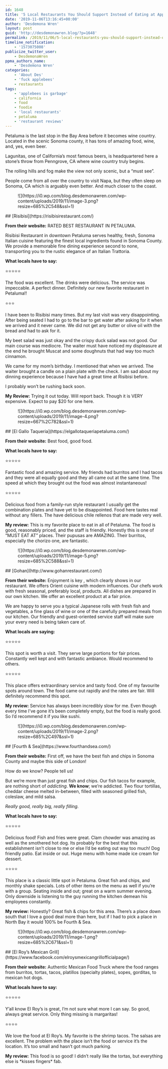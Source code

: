 ```yaml
---
id: 1648
title: '5 Local Restaurants You Should Support Instead of Eating at Applebee&#8217;s, Episode 1: Petaluma, CA'
date: '2019-11-06T13:16:45+00:00'
author: 'Desdemona Wren'
layout: post
guid: 'http://desdemonawren.blog/?p=1648'
permalink: /2019/11/06/5-local-restaurants-you-should-support-instead-of-eating-at-applebees-episode-1-petaluma-ca/
timeline_notification:
    - '1573075008'
publicize_twitter_user:
    - DesdemonaWren
ppma_authors_name:
    - 'Desdemona Wren'
categories:
    - 'About Des'
    - 'fuck applebees'
    - restaurants
tags:
    - 'applebees is garbage'
    - california
    - food
    - foodie
    - 'local restaurants'
    - petaluma
    - 'restaurant reviews'
---
```


Petaluma is the last stop in the Bay Area before it becomes wine country. Located in the scenic Sonoma county, it has tons of amazing food, wine, and, yes, even beer.

Lagunitas, one of California’s most famous beers, is headquartered here a stone’s throw from Penngrove, CA where wine country truly begins.

The rolling hills and fog make the view not only scenic, but a “must see”.

People come from all over the country to visit Napa, but they often sleep on Sonoma, CA which is arguably even better. And much closer to the coast.

<figure class="wp-block-image size-large">![](https://i0.wp.com/blog.desdemonawren.com/wp-content/uploads/2019/11/image-3.png?resize=685%2C548&ssl=1)</figure>## [Risibisi](https://risibisirestaurant.com/)

**From their website:** RATED BEST RESTAURANT IN PETALUMA.

Risibisi Restaurant in downtown Petaluma serves healthy, fresh, Sonoma Italian cuisine featuring the finest local ingredients found in Sonoma County. We provide a memorable fine dining experience second to none, transporting you to the rustic elegance of an Italian Trattoria.

**What locals have to say:**

 ⭐⭐⭐⭐⭐

The food was excellent. The drinks were delicious. The service was impeccable. A perfect dinner. Definitely our new favorite restaurant in Petaluma!!

 ⭐⭐⭐

I have been to Risibisi many times. But my last visit was very disappointing. After being seated I had to go to the bar to get water after asking for it when we arrived and it never came. We did not get any butter or olive oil with the bread and had to ask for it.

My beet salad was just okay and the crispy duck salad was not good. Our main course was mediocre. The waiter must have noticed my displeasure at the end he brought Muscat and some doughnuts that had way too much cinnamon.

We came for my mom’s birthday. I mentioned that when we arrived. The waiter brought a candle on a plain plate with the check. I am sad about my dinning experience because I have had a great time at Risibisi before.

I probably won’t be rushing back soon.

**My Review:** Trying it out today. Will report back. Though it is VERY expensive. Expect to pay $20 for one here.

<div class="wp-block-image"><figure class="aligncenter size-large">![](https://i0.wp.com/blog.desdemonawren.com/wp-content/uploads/2019/11/image-4.png?resize=667%2C782&ssl=1)</figure></div>## [El Gallo Taqueria](https://elgallotaqueriapetaluma.com/)

**From their website:** Best food, good food.

**What locals have to say:**

 ⭐⭐⭐⭐⭐

Fantastic food and amazing service. My friends had burritos and I had tacos and they were all equally good and they all came out at the same time. The speed at which they brought out the food was almost instantaneous!

 ⭐⭐⭐⭐⭐

Delicious food from a family-run style restaurant I usually get the combination plates and have yet to be disappointed. Food here tastes real without any fillers. The have delicious chile rellenos that are made very well.

**My review:** This is my favorite place to eat in all of Petaluma. The food is good, reasonably priced, and the staff is friendly. Honestly this is one of “MUST EAT AT” places. Their pupusas are AMAZING. Their burritos, especially the chorizo one, are fantastic.

<div class="wp-block-image"><figure class="aligncenter size-large">![](https://i0.wp.com/blog.desdemonawren.com/wp-content/uploads/2019/11/image-5.png?resize=685%2C588&ssl=1)</figure></div>## [Gohan](http://www.gohanrestaurant.com/)

**From their website:** Enjoyment is key , which clearly shows in our restaurant. We offers Orient cuisine with modern influences. Our chefs work with fresh seasonal, preferably local, products. All dishes are prepared in our own kitchen. We offer an excellent product at a fair price.

We are happy to serve you a typical Japanese rolls with fresh fish and vegetables, a fine glass of wine or one of the carefully prepared meals from our kitchen. Our friendly and guest-oriented service staff will make sure your every need is being taken care of.

**What locals are saying:**

⭐⭐⭐⭐⭐

This spot is worth a visit. They serve large portions for fair prices. Constantly well kept and with fantastic ambiance. Would recommend to others.

 ⭐⭐⭐⭐⭐

This place offers extraordinary service and tasty food. One of my favourite spots around town. The food came out rapidly and the rates are fair. Will definitely recommend this spot.

**My review:** Service has always been incredibly slow for me. Even though every time I’ve gone it’s been completely empty, but the food is really good. So I’d recommend it if you like sushi.

<figure class="wp-block-image size-large">![](https://i0.wp.com/blog.desdemonawren.com/wp-content/uploads/2019/11/image-2.png?resize=685%2C497&ssl=1)</figure>## [Fourth &amp; Sea](https://www.fourthandsea.com/)

**From their website:** First off, we have the best fish and chips in Sonoma County and maybe this side of London!

How do we know? People tell us!

But we’re more than just great fish and chips. Our fish tacos for example, are nothing short of *addicting*. **We know**; we’re addicted. Two flour tortillas, cheddar cheese melted in-between, filled with seasoned grilled fish, coleslaw, and mild salsa.

*Really good, really big, really filling.*

**What locals have to say:**

⭐⭐⭐⭐⭐

Delicious food! Fish and fries were great. Clam chowder was amazing as well as the smothered hot dog. Its probably for the best that this establishment isn’t close to me or else I’d be eating out way too much! Dog friendly patio. Eat inside or out. Huge menu with home made ice cream for dessert.

 ⭐⭐⭐⭐

This place is a classic little spot in Petaluma. Great fish and chips, and monthly shake specials. Lots of other items on the menu as well if you’re with a group. Seating inside and out; great on a warm summer evening. Only downside is listening to the guy running the kitchen demean his employees constantly.

**My review:** Honestly? Great fish &amp; chips for this area. There’s a place down south that I love a good deal more than here, but if I had to pick a place in North Bay it would 100% be Fourth &amp; Sea.

<figure class="wp-block-image size-large">![](https://i0.wp.com/blog.desdemonawren.com/wp-content/uploads/2019/11/image-1.png?resize=685%2C671&ssl=1)</figure>## [El Roy’s Mexican Grill](https://www.facebook.com/elroysmexicangrillofficialpage/)

**From their website:** Authentic Mexican Food Truck where the food ranges from burritos, tortas, tacos, platillos (specialty plates), sopes, gorditas, to mexican hot dogs.

**What locals have to say:**

 ⭐⭐⭐⭐⭐

Y’all know El Roy’s is great, I’m not sure what more I can say. So good, always great service. Only thing missing is margaritas!

⭐⭐⭐⭐

We love the food at El Roy’s. My favorite is the shrimp tacos. The salsas are excellent. The problem with the place isn’t the food or service it’s the location. It’s too small and hasn’t got much parking.

**My review:** This food is so good! I didn’t really like the tortas, but everything else is \*kisses fingers\* fab.